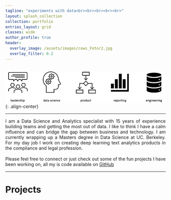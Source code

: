 ```yaml
---
tagline: "experiments with data<br><br><br><br><br>"
layout: splash_collection
collection: portfolio
entries_layout: grid
classes: wide
author_profile: true
header:
  overlay_image: /assets/images/cows_Fotor2.jpg
  overlay_filter: 0.2
---
```


&nbsp;
&nbsp;
![workproduct](/assets/images/icons2.png){: .align-center}
&nbsp;
&nbsp;

---

<div style="text-align: justify">
  I am a Data Science and Analytics specialist with 15 years of experience building teams and getting the most out of data. I like to think I have a calm influence and can bridge the gap between business and technology. I am currently wrapping up a Masters degree in Data Science at UC. Berkeley. For my day job I work on creating deep learning text analytics products in the compliance and legal profession.
  <br>
  <br>
  Please feel free to connect or just check out some of the fun projects I have been working on, all my is code available on <a href="https://github.com/SextonCJ">GitHub</a>
</div>

---

# Projects

